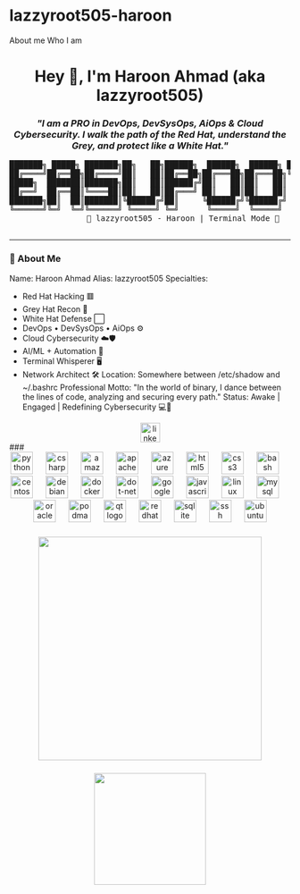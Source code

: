 # lazzyroot505-haroon
About me Who I am
<br clear="both">

<h1 align="center">Hey 👋, I'm Haroon Ahmad (aka lazzyroot505)</h1>

<h3 align="center">
  <em>"I am a PRO in DevOps, DevSysOps, AiOps & Cloud Cybersecurity. I walk the path of the Red Hat, understand the Grey, and protect like a White Hat."</em>
</h3>

<div align="center">
  <pre>
███████╗ █████╗ ███████╗██╗   ██╗██████╗  ██████╗  ██████╗ ████████╗
██╔════╝██╔══██╗██╔════╝██║   ██║██╔══██╗██╔═══██╗██╔═══██╗╚══██╔══╝
█████╗  ███████║███████╗██║   ██║██████╔╝██║   ██║██║   ██║   ██║   
██╔══╝  ██╔══██║╚════██║██║   ██║██╔═══╝ ██║   ██║██║   ██║   ██║   
███████╗██║  ██║███████║╚██████╔╝██║     ╚██████╔╝╚██████╔╝   ██║   
╚══════╝╚═╝  ╚═╝╚══════╝ ╚═════╝ ╚═╝      ╚═════╝  ╚═════╝    ╚═╝   
              🧠 lazzyroot505 - Haroon | Terminal Mode 🖤
  </pre>
</div>

---

### 🧠 About Me


Name: Haroon Ahmad
Alias: lazzyroot505
Specialties:
  - Red Hat Hacking 🟥
  - Grey Hat Recon 🔘
  - White Hat Defense ⬜
  - DevOps • DevSysOps • AiOps ⚙️
  - Cloud Cybersecurity ☁️🛡️
  - AI/ML + Automation 🤖
  - Terminal Whisperer 🖥️
  - Network Architect 🛠️
Location: Somewhere between /etc/shadow and ~/.bashrc
Professional Motto: "In the world of binary, I dance between the lines of code, analyzing and securing every path."
Status: Awake | Engaged | Redefining Cybersecurity 💻🔐

<div align="center">
  <a href="https://www.linkedin.com/in/infoharoon/" target="_blank">
    <img src="https://img.shields.io/static/v1?message=LinkedIn&logo=linkedin&label=&color=0077B5&logoColor=white&labelColor=&style=for-the-badge" height="35" alt="linkedin logo"  />
  </a>
</div>
###

<div align="center">
  <img src="https://cdn.jsdelivr.net/gh/devicons/devicon/icons/python/python-original.svg" height="40" alt="python logo"  />
  <img width="15" />
  <img src="https://cdn.jsdelivr.net/gh/devicons/devicon/icons/csharp/csharp-original.svg" height="40" alt="csharp logo"  />
  <img width="15" />
  <img src="https://cdn.jsdelivr.net/gh/devicons/devicon/icons/amazonwebservices/amazonwebservices-original.svg" height="40" alt="amazonwebservices logo"  />
  <img width="15" />
  <img src="https://cdn.jsdelivr.net/gh/devicons/devicon/icons/apache/apache-original.svg" height="40" alt="apache logo"  />
  <img width="15" />
  <img src="https://cdn.jsdelivr.net/gh/devicons/devicon/icons/azure/azure-original.svg" height="40" alt="azure logo"  />
  <img width="15" />
  <img src="https://cdn.jsdelivr.net/gh/devicons/devicon/icons/html5/html5-original.svg" height="40" alt="html5 logo"  />
  <img width="15" />
  <img src="https://cdn.jsdelivr.net/gh/devicons/devicon/icons/css3/css3-original.svg" height="40" alt="css3 logo"  />
  <img width="15" />
  <img src="https://cdn.jsdelivr.net/gh/devicons/devicon/icons/bash/bash-original.svg" height="40" alt="bash logo"  />
  <img width="15" />
  <img src="https://cdn.jsdelivr.net/gh/devicons/devicon/icons/centos/centos-original.svg" height="40" alt="centos logo"  />
  <img width="15" />
  <img src="https://cdn.jsdelivr.net/gh/devicons/devicon/icons/debian/debian-original.svg" height="40" alt="debian logo"  />
  <img width="15" />
  <img src="https://cdn.jsdelivr.net/gh/devicons/devicon/icons/docker/docker-original.svg" height="40" alt="docker logo"  />
  <img width="15" />
  <img src="https://cdn.jsdelivr.net/gh/devicons/devicon/icons/dot-net/dot-net-original.svg" height="40" alt="dot-net logo"  />
  <img width="15" />
  <img src="https://cdn.jsdelivr.net/gh/devicons/devicon/icons/googlecloud/googlecloud-original.svg" height="40" alt="googlecloud logo"  />
  <img width="15" />
  <img src="https://cdn.jsdelivr.net/gh/devicons/devicon/icons/javascript/javascript-original.svg" height="40" alt="javascript logo"  />
  <img width="15" />
  <img src="https://cdn.jsdelivr.net/gh/devicons/devicon/icons/linux/linux-original.svg" height="40" alt="linux logo"  />
  <img width="15" />
  <img src="https://cdn.jsdelivr.net/gh/devicons/devicon/icons/mysql/mysql-original.svg" height="40" alt="mysql logo"  />
  <img width="15" />
  <img src="https://cdn.jsdelivr.net/gh/devicons/devicon/icons/oracle/oracle-original.svg" height="40" alt="oracle logo"  />
  <img width="15" />
  <img src="https://cdn.jsdelivr.net/gh/devicons/devicon/icons/podman/podman-original.svg" height="40" alt="podman logo"  />
  <img width="15" />
  <img src="https://cdn.jsdelivr.net/gh/devicons/devicon/icons/qt/qt-original.svg" height="40" alt="qt logo"  />
  <img width="15" />
  <img src="https://cdn.jsdelivr.net/gh/devicons/devicon/icons/redhat/redhat-original.svg" height="40" alt="redhat logo"  />
  <img width="15" />
  <img src="https://cdn.jsdelivr.net/gh/devicons/devicon/icons/sqlite/sqlite-original.svg" height="40" alt="sqlite logo"  />
  <img width="15" />
  <img src="https://cdn.jsdelivr.net/gh/devicons/devicon/icons/ssh/ssh-original.svg" height="40" alt="ssh logo"  />
  <img width="15" />
  <img src="https://cdn.jsdelivr.net/gh/devicons/devicon/icons/ubuntu/ubuntu-plain.svg" height="40" alt="ubuntu logo"  />
</div>

###

<p align="left"></p>

###

<div align="center">
  <img height="400" src="https://user-images.githubusercontent.com/74038190/213911110-aedbef38-a29f-4b6b-a65c-11608b4f75a5.gif"  />
</div>

###



###

<div align="center">
  <img height="200" src="https://user-images.githubusercontent.com/74038190/229223156-0cbdaba9-3128-4d8e-8719-b6b4cf741b67.gif"  />
</div>

###
